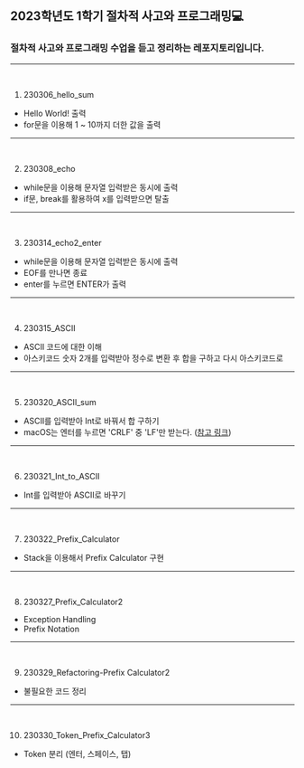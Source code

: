 ## 2023학년도 1학기 절차적 사고와 프로그래밍💻

### 절차적 사고와 프로그래밍 수업을 듣고 정리하는 레포지토리입니다.

---
<br>

1. 230306_hello_sum

- Hello World! 출력
- for문을 이용해 1 ~ 10까지 더한 값을 출력

---
<br>

2. 230308_echo

- while문을 이용해 문자열 입력받은 동시에 출력
- if문, break를 활용하여 x를 입력받으면 탈출

---
<br>

3. 230314_echo2_enter

- while문을 이용해 문자열 입력받은 동시에 출력
- EOF를 만나면 종료
- enter를 누르면 ENTER가 출력

---
<br>

4. 230315_ASCII

- ASCII 코드에 대한 이해
- 아스키코드 숫자 2개를 입력받아 정수로 변환 후 합을 구하고 다시 아스키코드로 

---
<br>

5. 230320_ASCII_sum

- ASCII를 입력받아 Int로 바꿔서 합 구하기
- macOS는 엔터를 누르면 'CRLF' 중 'LF'만 받는다. ([참고 링크](https://www.oreilly.com/library/view/mac-os-x/0596004605/ch01s06.html))

---
<br>

6. 230321_Int_to_ASCII

- Int를 입력받아 ASCII로 바꾸기

---
<br>

7. 230322_Prefix_Calculator

- Stack을 이용해서 Prefix Calculator 구현

---
<br>

8. 230327_Prefix_Calculator2

- Exception Handling
- Prefix Notation

---
<br>

9. 230329_Refactoring-Prefix Calculator2

- 불필요한 코드 정리

---
<br>

10. 230330_Token_Prefix_Calculator3

- Token 분리 (엔터, 스페이스, 탭)
